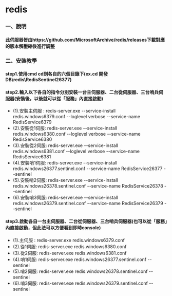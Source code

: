 #	redis
### 一、說明
#### 此伺服器皆由https://github.com/MicrosoftArchive/redis/releases下載對應的版本解壓縮後進行調整

###	二、安裝教學
####	step1.使用cmd cd到各自的六個目錄下(ex.cd 開發DB\redis\RedisSentinel26377)
####	step2.輸入以下各自的指令分別安裝一台主伺服器、二台從伺服器、三台哨兵伺服器(安裝後，以後就可以從「服務」內直接啟動)
*	(1).安裝主伺服 : redis-server.exe --service-install redis.windows6379.conf --loglevel verbose  --service-name RedisService6379
*	(2).安裝從1伺服: redis-server.exe --service-install redis.windows6380.conf --loglevel verbose  --service-name RedisService6380
*	(3).安裝從2伺服: redis-server.exe --service-install redis.windows6381.conf --loglevel verbose  --service-name RedisService6381
*	(4).安裝哨1伺服: redis-server.exe --service-install redis.windows26377.sentinel.conf --service-name RedisService26377 --sentinel
*	(5).安裝哨2伺服: redis-server.exe --service-install redis.windows26378.sentinel.conf --service-name RedisService26378 --sentinel
*	(6).安裝哨3伺服: redis-server.exe --service-install redis.windows26379.sentinel.conf --service-name RedisService26379 --sentinel
####	step3.啟動各自一台主伺服器、二台從伺服器、三台哨兵伺服器(也可以從「服務」內直接啟動，但此法可以方便看到即時console)
*	(1).主伺服 : redis-server.exe redis.windows6379.conf
*	(2).從1伺服: redis-server.exe redis.windows6380.conf
*	(3).從2伺服: redis-server.exe redis.windows6381.conf
*	(4).哨1伺服: redis-server.exe redis.windows26377.sentinel.conf --sentinel
*	(5).哨2伺服: redis-server.exe redis.windows26378.sentinel.conf --sentinel
*	(6).哨3伺服: redis-server.exe redis.windows26379.sentinel.conf --sentinel




 
